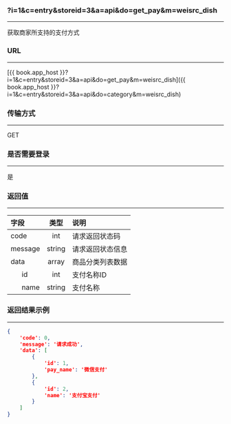 ### ?i=1&c=entry&storeid=3&a=api&do=get_pay&m=weisrc_dish

---

获取商家所支持的支付方式

### URL

---

[{{ book.app_host }}?i=1&c=entry&storeid=3&a=api&do=get_pay&m=weisrc_dish]({{ book.app_host }}?i=1&c=entry&storeid=3&a=api&do=category&m=weisrc_dish)

### 传输方式

---

GET

### 是否需要登录

---

是

### 返回值

---

| 字段 | 类型 | 说明 |
| :--- | :---: | :--- |
| code | int | 请求返回状态码 |
| message | string | 请求返回状态信息 |
| data | array | 商品分类列表数据 |
| &nbsp;&nbsp;&nbsp;&nbsp;&nbsp;&nbsp;id | int | 支付名称ID     |
| &nbsp;&nbsp;&nbsp;&nbsp;&nbsp;&nbsp;name | string | 支付名称 |

### 返回结果示例

---

``` json
{
    'code': 0,
    'message': '请求成功',
    'data': [
        {
            'id': 1,
            'pay_name': '微信支付'
        },
        {
            'id': 2,
            'name': '支付宝支付'
        }
    ]
}
```
